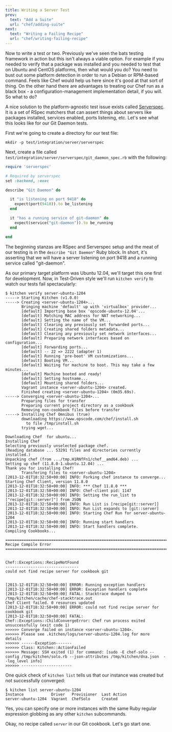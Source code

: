 ```yaml
---
title: Writing a Server Test
prev:
  text: "Add a Suite"
  url: "chef/adding-suite"
next:
  text: "Writing a Failing Recipe"
  url: "chef/writing-failing-recipe"
---
```


Now to write a test or two. Previously we've seen the bats testing framework in action but this isn't always a viable option. For example if you needed to verify that a package was installed and you needed to test that on Ubuntu and CentOS platforms, then what would you do? You need to bust out some platform detection in order to run a Debian or RPM-based command. Feels like Chef would help us here since it's good at that sort of thing. On the other hand there are advantages to treating our Chef run as a black box - a configuration-management implementation detail, if you will. So what to do?

A nice solution to the platform-agnostic test issue exists called [Serverspec](http://serverspec.org/). It is a set of RSpec matchers that can assert things about servers like packages installed, services enabled, ports listening, etc. Let's see what this looks like for our Git Daemon tests.

First we're going to create a directory for our test file:

~~~
mkdir -p test/integration/server/serverspec
~~~

Next, create a file called `test/integration/server/serverspec/git_daemon_spec.rb` with the following:

~~~ruby
require 'serverspec'

# Required by serverspec
set :backend, :exec

describe "Git Daemon" do

  it "is listening on port 9418" do
    expect(port(9418)).to be_listening
  end

  it "has a running service of git-daemon" do
    expect(service("git-daemon")).to be_running
  end

end
~~~

The beginning stanzas are RSpec and Serverspec setup and the meat of our testing is in the `describe "Git Daemon"` Ruby block. In short, it's asserting that we will have a server listening on port 9418 and a running service called "git-daemon".

As our primary target platform was Ubuntu 12.04, we'll target this one first for development. Now, in Test-Driven style we'll run `kitchen verify` to watch our tests fail spectacularly:

~~~
$ kitchen verify server-ubuntu-1204
-----> Starting Kitchen (v1.0.0)
-----> Creating <server-ubuntu-1204>...
       Bringing machine 'default' up with 'virtualbox' provider...
       [default] Importing base box 'opscode-ubuntu-12.04'...
       [default] Matching MAC address for NAT networking...
       [default] Setting the name of the VM...
       [default] Clearing any previously set forwarded ports...
       [default] Creating shared folders metadata...
       [default] Clearing any previously set network interfaces...
       [default] Preparing network interfaces based on configuration...
       [default] Forwarding ports...
       [default] -- 22 => 2222 (adapter 1)
       [default] Running 'pre-boot' VM customizations...
       [default] Booting VM...
       [default] Waiting for machine to boot. This may take a few minutes...
       [default] Machine booted and ready!
       [default] Setting hostname...
       [default] Mounting shared folders...
       Vagrant instance <server-ubuntu-1204> created.
       Finished creating <server-ubuntu-1204> (0m35.69s).
-----> Converging <server-ubuntu-1204>...
       Preparing files for transfer
       Preparing current project directory as a cookbook
       Removing non-cookbook files before transfer
-----> Installing Chef Omnibus (true)
       downloading https://www.opscode.com/chef/install.sh
         to file /tmp/install.sh
       trying wget...

Downloading Chef  for ubuntu...
Installing Chef
Selecting previously unselected package chef.
(Reading database ... 53291 files and directories currently installed.)
Unpacking chef (from .../tmp.H1RNfFn1/chef__amd64.deb) ...
Setting up chef (11.8.0-1.ubuntu.12.04) ...
Thank you for installing Chef!
       Transfering files to <server-ubuntu-1204>
[2013-12-01T18:32:58+00:00] INFO: Forking chef instance to converge...
Starting Chef Client, version 11.8.0
[2013-12-01T18:32:58+00:00] INFO: *** Chef 11.8.0 ***
[2013-12-01T18:32:58+00:00] INFO: Chef-client pid: 1147
[2013-12-01T18:32:58+00:00] INFO: Setting the run_list to ["recipe[git::server]"] from JSON
[2013-12-01T18:32:58+00:00] INFO: Run List is [recipe[git::server]]
[2013-12-01T18:32:58+00:00] INFO: Run List expands to [git::server]
[2013-12-01T18:32:58+00:00] INFO: Starting Chef Run for server-ubuntu-1204
[2013-12-01T18:32:58+00:00] INFO: Running start handlers
[2013-12-01T18:32:58+00:00] INFO: Start handlers complete.
Compiling Cookbooks...

================================================================================
Recipe Compile Error
================================================================================


Chef::Exceptions::RecipeNotFound
--------------------------------
could not find recipe server for cookbook git


[2013-12-01T18:32:58+00:00] ERROR: Running exception handlers
[2013-12-01T18:32:58+00:00] ERROR: Exception handlers complete
[2013-12-01T18:32:58+00:00] FATAL: Stacktrace dumped to /tmp/kitchen/cache/chef-stacktrace.out
Chef Client failed. 0 resources updated
[2013-12-01T18:32:58+00:00] ERROR: could not find recipe server for cookbook git
[2013-12-01T18:32:58+00:00] FATAL: Chef::Exceptions::ChildConvergeError: Chef run process exited unsuccessfully (exit code 1)
>>>>>> Converge failed on instance <server-ubuntu-1204>.
>>>>>> Please see .kitchen/logs/server-ubuntu-1204.log for more details
>>>>>> ------Exception-------
>>>>>> Class: Kitchen::ActionFailed
>>>>>> Message: SSH exited (1) for command: [sudo -E chef-solo --config /tmp/kitchen/solo.rb --json-attributes /tmp/kitchen/dna.json  --log_level info]
>>>>>> ----------------------
~~~

One quick check of `kitchen list` tells us that our instance was created but not successfully converged:

~~~
$ kitchen list server-ubuntu-1204
Instance            Driver   Provisioner  Last Action
server-ubuntu-1204  Vagrant  ChefSolo     Created
~~~

Yes, you can specify one or more instances with the same Ruby regular expression globbing as any other `kitchen` subcommands.

Okay, no recipe called `server` in our Git cookbook. Let's go start one.
